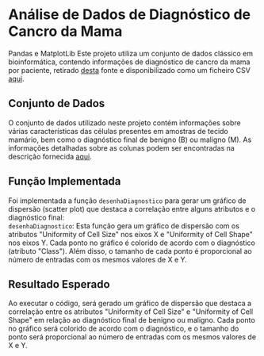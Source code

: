 # Análise de Dados de Diagnóstico de Cancro da Mama
Pandas e MatplotLib
Este projeto utiliza um conjunto de dados clássico em bioinformática, contendo informações de diagnóstico de cancro da mama por paciente, retirado [desta](https://archive.ics.uci.edu/ml/datasets/Breast+Cancer+Wisconsin+(Diagnostic)) fonte e disponibilizado como um ficheiro CSV [aqui](../scripts/projeto3/dados/breast_cancer.csv). <br> 
## Conjunto de Dados
O conjunto de dados utilizado neste projeto contém informações sobre várias características das células presentes em amostras de tecido mamário, bem como o diagnóstico final de benigno (B) ou maligno (M). As informações detalhadas sobre as colunas podem ser encontradas na descrição fornecida [aqui](https://archive.ics.uci.edu/ml/machine-learning-databases/breast-cancer-wisconsin/breast-cancer-wisconsin.names).
## Função Implementada
Foi implementada a função `desenhaDiagnostico` para gerar um gráfico de dispersão (scatter plot) que destaca a correlação entre alguns atributos e o diagnóstico final:<br>
`desenhaDiagnostico`: Esta função gera um gráfico de dispersão com os atributos "Uniformity of Cell Size" nos eixos X e "Uniformity of Cell Shape" nos eixos Y. Cada ponto no gráfico é colorido de acordo com o diagnóstico (atributo "Class"). Além disso, o tamanho de cada ponto é proporcional ao número de entradas com os mesmos valores de X e Y.<br>

## Resultado Esperado

Ao executar o código, será gerado um gráfico de dispersão que destaca a correlação entre os atributos "Uniformity of Cell Size" e "Uniformity of Cell Shape" em relação ao diagnóstico final de benigno ou maligno. Cada ponto no gráfico será colorido de acordo com o diagnóstico, e o tamanho do ponto será proporcional ao número de entradas com os mesmos valores de X e Y.

